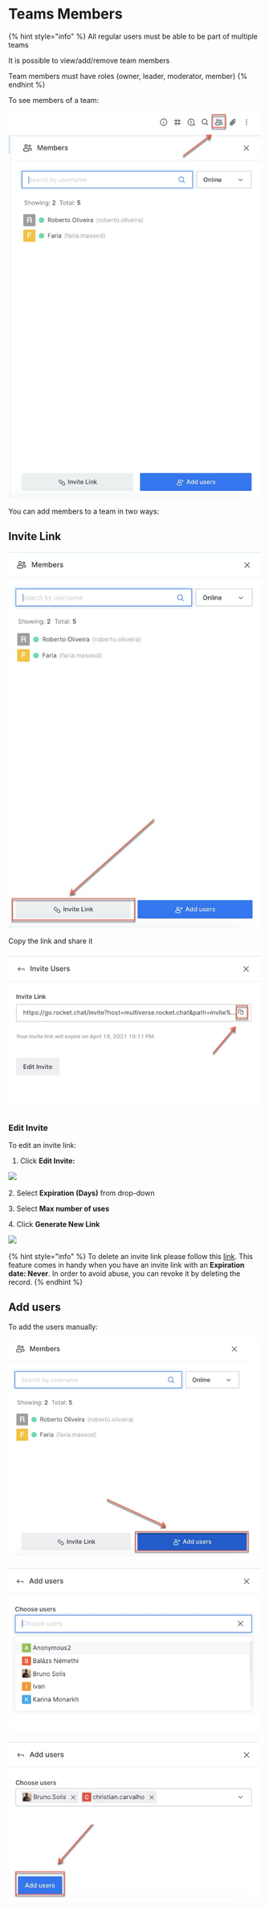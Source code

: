 # Teams Members

{% hint style="info" %}
All regular users must be able to be part of multiple teams

It is possible to view/add/remove team members

Team members must have roles (owner, leader, moderator, member)
{% endhint %}

To see members of a team:

![](<../../../../.gitbook/assets/image (365).png>)

You can add members to a team in two ways:

## **Invite Link**

![](<../../../../.gitbook/assets/image (366).png>)

Copy the link and share it

![](<../../../../.gitbook/assets/image (367).png>)

### Edit Invite

To edit an invite link:

1. Click **Edit Invite:**

![](../../../../.gitbook/assets/2021-11-21\_01-37-12.png)

2\. Select **Expiration (Days)** from drop-down

3\. Select **Max number of uses**

4\. Click **Generate New Link**\
&#x20;

![](../../../../.gitbook/assets/2021-11-21\_01-47-40.png)

{% hint style="info" %}
To delete an invite link please follow this [link](https://docs.rocket.chat/guides/administration/admin-panel/invites#delete-a-record). This feature comes in handy when you have an invite link with an **Expiration** **date: Never**. In order to avoid abuse, you can revoke it by deleting the record.
{% endhint %}

## **Add users**

To add the users manually:

![](<../../../../.gitbook/assets/image (372).png>)

![](<../../../../.gitbook/assets/image (373).png>)

![](<../../../../.gitbook/assets/image (374).png>)
